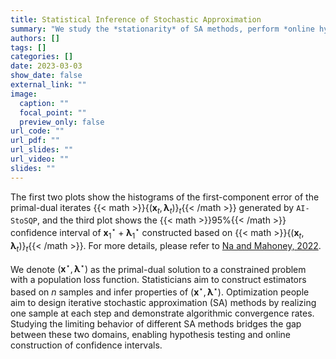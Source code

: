 ```yaml
---
title: Statistical Inference of Stochastic Approximation
summary: "We study the *stationarity* of SA methods, perform *online hypothesis testing*, and build *online confidence intervals*."
authors: []
tags: []
categories: []
date: 2023-03-03
show_date: false
external_link: ""
image:
  caption: ""
  focal_point: ""
  preview_only: false
url_code: ""
url_pdf: ""
url_slides: ""
url_video: ""
slides: ""
---
```


The first two plots show the histograms of the first-component error 
of the primal-dual iterates {{< math >}}$\{(\boldsymbol{x}_t, \boldsymbol{\lambda}_t)\}_t${{< /math >}} generated by ``AI-StoSQP``, and the third plot shows the {{< math >}}$95\%${{< /math >}} confidence interval of $\boldsymbol{x}^\star_1+\boldsymbol{\lambda}^\star_1$ constructed based on {{< math >}}$\{(\boldsymbol{x}_t, \boldsymbol{\lambda}_t)\}_t${{< /math >}}. For more details, please refer to [Na and Mahoney, 2022](/publication/preprints/na-2022-asymptotic).

We denote $(\boldsymbol{x}^\star, \boldsymbol{\lambda}^\star)$ as the primal-dual solution to a constrained problem with a population loss function. Statisticians aim to construct estimators based on $n$ samples and infer properties of $(\boldsymbol{x}^\star, \boldsymbol{\lambda}^\star)$. Optimization people aim to design iterative stochastic approximation (SA) methods by realizing one sample at each step and demonstrate algorithmic convergence rates. Studying the limiting behavior of different SA methods bridges the gap between these two domains, enabling hypothesis testing and online construction of confidence intervals.



